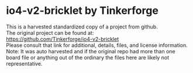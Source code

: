 
# io4-v2-bricklet by Tinkerforge  
This is a harvested standardized copy of a project from github.  
The original project can be found at:  
https://github.com/Tinkerforge/io4-v2-bricklet  
Please consult that link for additional, details, files, and license information.  
Note: It was auto harvested and if the original repo had more than one board file or anything out of the ordinary the files here are likely not representative.  
    
